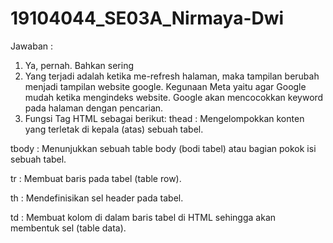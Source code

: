 # 19104044_SE03A_Nirmaya-Dwi

Jawaban :
 1. Ya, pernah. Bahkan sering
 2. Yang terjadi adalah ketika me-refresh halaman, maka tampilan berubah menjadi tampilan website google. 
Kegunaan Meta yaitu agar Google mudah ketika mengindeks website. Google akan mencocokkan keyword pada halaman dengan pencarian.
 3. Fungsi Tag HTML sebagai berikut:
thead : Mengelompokkan konten yang terletak di kepala (atas) sebuah tabel.

tbody : Menunjukkan sebuah table body (bodi tabel) atau bagian pokok isi sebuah tabel.

tr : Membuat baris pada tabel (table row).

th : Mendefinisikan sel header pada tabel.

td : Membuat kolom di dalam baris tabel di HTML sehingga akan membentuk sel (table data).

